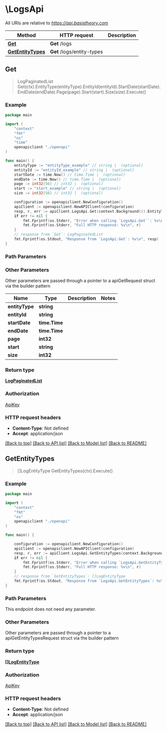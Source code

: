 # \LogsApi

All URIs are relative to *https://api.basistheory.com*

Method | HTTP request | Description
------------- | ------------- | -------------
[**Get**](LogsApi.md#Get) | **Get** /logs | 
[**GetEntityTypes**](LogsApi.md#GetEntityTypes) | **Get** /logs/entity-types | 



## Get

> LogPaginatedList Get(ctx).EntityType(entityType).EntityId(entityId).StartDate(startDate).EndDate(endDate).Page(page).Start(start).Size(size).Execute()



### Example

```go
package main

import (
    "context"
    "fmt"
    "os"
    "time"
    openapiclient "./openapi"
)

func main() {
    entityType := "entityType_example" // string |  (optional)
    entityId := "entityId_example" // string |  (optional)
    startDate := time.Now() // time.Time |  (optional)
    endDate := time.Now() // time.Time |  (optional)
    page := int32(56) // int32 |  (optional)
    start := "start_example" // string |  (optional)
    size := int32(56) // int32 |  (optional)

    configuration := openapiclient.NewConfiguration()
    apiClient := openapiclient.NewAPIClient(configuration)
    resp, r, err := apiClient.LogsApi.Get(context.Background()).EntityType(entityType).EntityId(entityId).StartDate(startDate).EndDate(endDate).Page(page).Start(start).Size(size).Execute()
    if err != nil {
        fmt.Fprintf(os.Stderr, "Error when calling `LogsApi.Get``: %v\n", err)
        fmt.Fprintf(os.Stderr, "Full HTTP response: %v\n", r)
    }
    // response from `Get`: LogPaginatedList
    fmt.Fprintf(os.Stdout, "Response from `LogsApi.Get`: %v\n", resp)
}
```

### Path Parameters



### Other Parameters

Other parameters are passed through a pointer to a apiGetRequest struct via the builder pattern


Name | Type | Description  | Notes
------------- | ------------- | ------------- | -------------
 **entityType** | **string** |  | 
 **entityId** | **string** |  | 
 **startDate** | **time.Time** |  | 
 **endDate** | **time.Time** |  | 
 **page** | **int32** |  | 
 **start** | **string** |  | 
 **size** | **int32** |  | 

### Return type

[**LogPaginatedList**](LogPaginatedList.md)

### Authorization

[ApiKey](../README.md#ApiKey)

### HTTP request headers

- **Content-Type**: Not defined
- **Accept**: application/json

[[Back to top]](#) [[Back to API list]](../README.md#documentation-for-api-endpoints)
[[Back to Model list]](../README.md#documentation-for-models)
[[Back to README]](../README.md)


## GetEntityTypes

> []LogEntityType GetEntityTypes(ctx).Execute()



### Example

```go
package main

import (
    "context"
    "fmt"
    "os"
    openapiclient "./openapi"
)

func main() {

    configuration := openapiclient.NewConfiguration()
    apiClient := openapiclient.NewAPIClient(configuration)
    resp, r, err := apiClient.LogsApi.GetEntityTypes(context.Background()).Execute()
    if err != nil {
        fmt.Fprintf(os.Stderr, "Error when calling `LogsApi.GetEntityTypes``: %v\n", err)
        fmt.Fprintf(os.Stderr, "Full HTTP response: %v\n", r)
    }
    // response from `GetEntityTypes`: []LogEntityType
    fmt.Fprintf(os.Stdout, "Response from `LogsApi.GetEntityTypes`: %v\n", resp)
}
```

### Path Parameters

This endpoint does not need any parameter.

### Other Parameters

Other parameters are passed through a pointer to a apiGetEntityTypesRequest struct via the builder pattern


### Return type

[**[]LogEntityType**](LogEntityType.md)

### Authorization

[ApiKey](../README.md#ApiKey)

### HTTP request headers

- **Content-Type**: Not defined
- **Accept**: application/json

[[Back to top]](#) [[Back to API list]](../README.md#documentation-for-api-endpoints)
[[Back to Model list]](../README.md#documentation-for-models)
[[Back to README]](../README.md)

